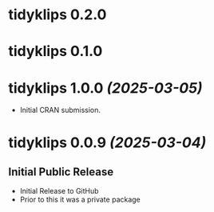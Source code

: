 # tidyklips 0.2.0

# tidyklips 0.1.0

# tidyklips 1.0.0 _(2025-03-05)_

* Initial CRAN submission.


# tidyklips 0.0.9 _(2025-03-04)_

## Initial Public Release

* Initial Release to GitHub
* Prior to this it was a private package
